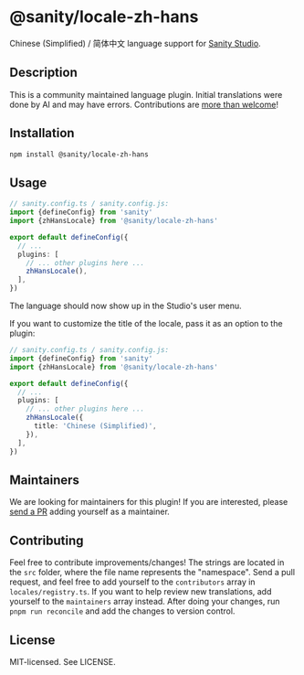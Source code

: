 # @sanity/locale-zh-hans

Chinese (Simplified) / 简体中文 language support for [Sanity Studio](https://www.sanity.io/).

## Description

This is a community maintained language plugin. Initial translations were done by AI and may have errors. Contributions are [more than welcome](#contributing)!

## Installation

```sh
npm install @sanity/locale-zh-hans
```

## Usage

```ts
// sanity.config.ts / sanity.config.js:
import {defineConfig} from 'sanity'
import {zhHansLocale} from '@sanity/locale-zh-hans'

export default defineConfig({
  // ...
  plugins: [
    // ... other plugins here ...
    zhHansLocale(),
  ],
})
```

The language should now show up in the Studio's user menu.

If you want to customize the title of the locale, pass it as an option to the plugin:

```ts
// sanity.config.ts / sanity.config.js:
import {defineConfig} from 'sanity'
import {zhHansLocale} from '@sanity/locale-zh-hans'

export default defineConfig({
  // ...
  plugins: [
    // ... other plugins here ...
    zhHansLocale({
      title: 'Chinese (Simplified)',
    }),
  ],
})
```

## Maintainers

We are looking for maintainers for this plugin!
If you are interested, please [send a PR](/CONTRIBUTING.md#maintaining-a-locale) adding yourself as a maintainer.

## Contributing

Feel free to contribute improvements/changes! The strings are located in the `src` folder, where the file name represents the "namespace". Send a pull request, and feel free to add yourself to the `contributors` array in `locales/registry.ts`. If you want to help review new translations, add yourself to the `maintainers` array instead. After doing your changes, run `pnpm run reconcile` and add the changes to version control.

## License

MIT-licensed. See LICENSE.
